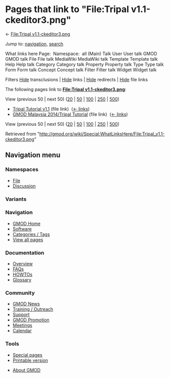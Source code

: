 <div id="mw-page-base" class="noprint">

</div>

<div id="mw-head-base" class="noprint">

</div>

<div id="content" class="mw-body" role="main">

<span id="top"></span>

<div id="mw-js-message" style="display:none;">

</div>



# <span dir="auto">Pages that link to "File:Tripal v1.1-ckeditor3.png"</span>

<div id="bodyContent">

<div id="contentSub">

← [File:Tripal
v1.1-ckeditor3.png](/wiki/File:Tripal_v1.1-ckeditor3.png "File:Tripal v1.1-ckeditor3.png")

</div>

<div id="jump-to-nav" class="mw-jump">

Jump to: [navigation](#mw-navigation), [search](#p-search)

</div>

<div id="mw-content-text">

What links here Page:  Namespace:  all (Main) Talk User User talk GMOD
GMOD talk File File talk MediaWiki MediaWiki talk Template Template talk
Help Help talk Category Category talk Property Property talk Type Type
talk Form Form talk Concept Concept talk Filter Filter talk Widget
Widget talk

Filters
[Hide](/mediawiki/index.php?title=Special:WhatLinksHere/File:Tripal_v1.1-ckeditor3.png&hidetrans=1 "Special:WhatLinksHere/File:Tripal v1.1-ckeditor3.png")
transclusions \|
[Hide](/mediawiki/index.php?title=Special:WhatLinksHere/File:Tripal_v1.1-ckeditor3.png&hidelinks=1 "Special:WhatLinksHere/File:Tripal v1.1-ckeditor3.png")
links \|
[Hide](/mediawiki/index.php?title=Special:WhatLinksHere/File:Tripal_v1.1-ckeditor3.png&hideredirs=1 "Special:WhatLinksHere/File:Tripal v1.1-ckeditor3.png")
redirects \|
[Hide](/mediawiki/index.php?title=Special:WhatLinksHere/File:Tripal_v1.1-ckeditor3.png&hideimages=1 "Special:WhatLinksHere/File:Tripal v1.1-ckeditor3.png")
file links

The following pages link to **[File:Tripal
v1.1-ckeditor3.png](/wiki/File:Tripal_v1.1-ckeditor3.png "File:Tripal v1.1-ckeditor3.png")**:

View (previous 50 \| next 50)
([20](/mediawiki/index.php?title=Special:WhatLinksHere/File:Tripal_v1.1-ckeditor3.png&limit=20 "Special:WhatLinksHere/File:Tripal v1.1-ckeditor3.png")
\|
[50](/mediawiki/index.php?title=Special:WhatLinksHere/File:Tripal_v1.1-ckeditor3.png&limit=50 "Special:WhatLinksHere/File:Tripal v1.1-ckeditor3.png")
\|
[100](/mediawiki/index.php?title=Special:WhatLinksHere/File:Tripal_v1.1-ckeditor3.png&limit=100 "Special:WhatLinksHere/File:Tripal v1.1-ckeditor3.png")
\|
[250](/mediawiki/index.php?title=Special:WhatLinksHere/File:Tripal_v1.1-ckeditor3.png&limit=250 "Special:WhatLinksHere/File:Tripal v1.1-ckeditor3.png")
\|
[500](/mediawiki/index.php?title=Special:WhatLinksHere/File:Tripal_v1.1-ckeditor3.png&limit=500 "Special:WhatLinksHere/File:Tripal v1.1-ckeditor3.png"))

- [Tripal Tutorial
  v1.1](/wiki/Tripal_Tutorial_v1.1 "Tripal Tutorial v1.1") (file link) ‎
  <span class="mw-whatlinkshere-tools">([←
  links](/mediawiki/index.php?title=Special:WhatLinksHere&target=Tripal+Tutorial+v1.1 "Special:WhatLinksHere"))</span>
- [GMOD Malaysia 2014/Tripal
  Tutorial](/wiki/GMOD_Malaysia_2014/Tripal_Tutorial "GMOD Malaysia 2014/Tripal Tutorial")
  (file link) ‎ <span class="mw-whatlinkshere-tools">([←
  links](/mediawiki/index.php?title=Special:WhatLinksHere&target=GMOD+Malaysia+2014%2FTripal+Tutorial "Special:WhatLinksHere"))</span>

View (previous 50 \| next 50)
([20](/mediawiki/index.php?title=Special:WhatLinksHere/File:Tripal_v1.1-ckeditor3.png&limit=20 "Special:WhatLinksHere/File:Tripal v1.1-ckeditor3.png")
\|
[50](/mediawiki/index.php?title=Special:WhatLinksHere/File:Tripal_v1.1-ckeditor3.png&limit=50 "Special:WhatLinksHere/File:Tripal v1.1-ckeditor3.png")
\|
[100](/mediawiki/index.php?title=Special:WhatLinksHere/File:Tripal_v1.1-ckeditor3.png&limit=100 "Special:WhatLinksHere/File:Tripal v1.1-ckeditor3.png")
\|
[250](/mediawiki/index.php?title=Special:WhatLinksHere/File:Tripal_v1.1-ckeditor3.png&limit=250 "Special:WhatLinksHere/File:Tripal v1.1-ckeditor3.png")
\|
[500](/mediawiki/index.php?title=Special:WhatLinksHere/File:Tripal_v1.1-ckeditor3.png&limit=500 "Special:WhatLinksHere/File:Tripal v1.1-ckeditor3.png"))

</div>

<div class="printfooter">

Retrieved from
"<http://gmod.org/wiki/Special:WhatLinksHere/File:Tripal_v1.1-ckeditor3.png>"

</div>

<div id="catlinks" class="catlinks catlinks-allhidden">

</div>

<div class="visualClear">

</div>

</div>

</div>

<div id="mw-navigation">

## Navigation menu

<div id="mw-head">



<div id="left-navigation">

<div id="p-namespaces" class="vectorTabs" role="navigation"
aria-labelledby="p-namespaces-label">

### Namespaces

- <span id="ca-nstab-image"><a href="/wiki/File:Tripal_v1.1-ckeditor3.png" accesskey="c"
  title="View the file page [c]">File</a></span>
- <span id="ca-talk"><a
  href="/mediawiki/index.php?title=File_talk:Tripal_v1.1-ckeditor3.png&amp;action=edit&amp;redlink=1"
  accesskey="t"
  title="Discussion about the content page [t]">Discussion</a></span>

</div>

<div id="p-variants" class="vectorMenu emptyPortlet" role="navigation"
aria-labelledby="p-variants-label">

### 

### Variants[](#)

<div class="menu">

</div>

</div>

</div>

<div id="right-navigation">





</div>



</div>

</div>

</div>

<div id="mw-panel">

<div id="p-logo" role="banner">

<a href="/wiki/Main_Page"
style="background-image: url(http://gmod.org/images/GMOD-cogs.png);"
title="Visit the main page"></a>

</div>

<div id="p-Navigation" class="portal" role="navigation"
aria-labelledby="p-Navigation-label">

### Navigation

<div class="body">

- <span id="n-GMOD-Home">[GMOD Home](/wiki/Main_Page)</span>
- <span id="n-Software">[Software](/wiki/GMOD_Components)</span>
- <span id="n-Categories-.2F-Tags">[Categories /
  Tags](/wiki/Categories)</span>
- <span id="n-View-all-pages">[View all
  pages](/wiki/Special:AllPages)</span>

</div>

</div>

<div id="p-Documentation" class="portal" role="navigation"
aria-labelledby="p-Documentation-label">

### Documentation

<div class="body">

- <span id="n-Overview">[Overview](/wiki/Overview)</span>
- <span id="n-FAQs">[FAQs](/wiki/Category:FAQ)</span>
- <span id="n-HOWTOs">[HOWTOs](/wiki/Category:HOWTO)</span>
- <span id="n-Glossary">[Glossary](/wiki/Glossary)</span>

</div>

</div>

<div id="p-Community" class="portal" role="navigation"
aria-labelledby="p-Community-label">

### Community

<div class="body">

- <span id="n-GMOD-News">[GMOD News](/wiki/GMOD_News)</span>
- <span id="n-Training-.2F-Outreach">[Training /
  Outreach](/wiki/Training_and_Outreach)</span>
- <span id="n-Support">[Support](/wiki/Support)</span>
- <span id="n-GMOD-Promotion">[GMOD
  Promotion](/wiki/GMOD_Promotion)</span>
- <span id="n-Meetings">[Meetings](/wiki/Meetings)</span>
- <span id="n-Calendar">[Calendar](/wiki/Calendar)</span>

</div>

</div>

<div id="p-tb" class="portal" role="navigation"
aria-labelledby="p-tb-label">

### Tools

<div class="body">

- <span id="t-specialpages"><a href="/wiki/Special:SpecialPages" accesskey="q"
  title="A list of all special pages [q]">Special pages</a></span>
- <span id="t-print"><a
  href="/mediawiki/index.php?title=Special:WhatLinksHere/File:Tripal_v1.1-ckeditor3.png&amp;printable=yes"
  rel="alternate" accesskey="p"
  title="Printable version of this page [p]">Printable version</a></span>

</div>

</div>

</div>

</div>

<div id="footer" role="contentinfo">

- <span id="footer-places-about">[About
  GMOD](/wiki/GMOD:About "GMOD:About")</span>

<!-- -->






</div>
